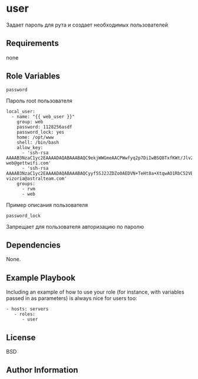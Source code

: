 user
=========

Задает пароль для рута и создает необходимых пользователей

Requirements
------------

none

Role Variables
--------------

    password
    
Пароль root пользователя

    local_user:
      - name: "{{ web_user }}"
        group: web
        password: 1128256asdf
        password_lock: yes
        home: /opt/www
        shell: /bin/bash
        allow_key:
          - 'ssh-rsa AAAAB3NzaC1yc2EAAAADAQABAAABAQC9ekjWWGmeAACPWwfyq2p7DiIwBSQ8TxfKWt/Jlv2BjOH4KxrMkcxvAqvgVXkQZEfR0f+KtbM9Kp1f7ug52XNsZMXe2gB7u3D7g6qyWcXqbudCji7sPOypcp7j72KxOCH6zVOuDeC6BSbH34CZYi+oTsOW8G7jWtVxYe4h7hV+teqVHFGf1P1ThbLAx5pqD4MTjkjaV/lf6Lm8uX/5pNX7Bzegxd8S6feDnKl/ylMwJs2DPNf10AGa1YwILJZJcWbW9rbsMzG0UbXbfgY2mrjFO8+aEPezPvzNNyEP6ob9sLBqkP8+QCb/DthqO7sGiRaxIJtZCucpGhRtxaYj7Yfb web@gettwifi.com'
          - 'ssh-rsa AAAAB3NzaC1yc2EAAAADAQABAAABAQCyyf5SJ2JZDZo0AEDVN+TeHt8a+XtqwAO1RbC52VB8vsQagohis5nL8YHXa2/k26gc/hvTuXk/OkjiGrSAhoY5lETy0t2MWczM5WNrdI8ncbV/irADohMxhuyQHJ9D9Zz0IBYOOLwjR3AJqU0DLSXoE5T0ruV7xtCp59y5+dwbhCJAf3+11nrE6ey/KtA70J/RmBpeOxTnbXm1/G2KQNdG2ND2nxiHCpG+CY70q6gPK8ZnjtwJlienpaOHLJTd5nsz3lsIPB1jp5HeUhQXB4rFMWrckaGLgboXX90Sog4hVBtu3vatVEvw1Igu+t0xn+pkFjHncltN1O1odhGPlgH/ vizoria@astralteam.com'
        groups:
          - rvm
          - web
    
Пример описания пользователя

    password_lock
    
Запрещает для пользователя авторизацию по паролю

Dependencies
------------

None.

Example Playbook
----------------

Including an example of how to use your role (for instance, with variables passed in as parameters) is always nice for users too:

    - hosts: servers
       - roles:
          - user

License
-------

BSD

Author Information
------------------
